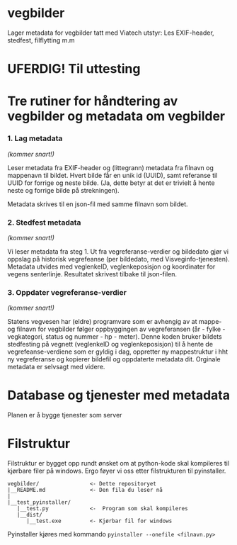 # vegbilder

Lager metadata for vegbilder tatt med Viatech utstyr: Les EXIF-header, stedfest, filflytting m.m

# UFERDIG! Til uttesting

# Tre rutiner for håndtering av vegbilder og metadata om vegbilder

### 1. Lag metadata

*(kommer snart!)*

Leser metadata fra EXIF-header og (littegrann) metadata fra filnavn og mappenavn til bildet. 
Hvert bilde får en unik id (UUID), samt referanse til UUID for forrige og neste bilde. 
(Ja, dette betyr at det er trivielt å hente neste og forrige bilde på strekningen). 

Metadata skrives til en json-fil med samme filnavn som bildet. 

### 2. Stedfest metadata 

*(kommer snart!)*

Vi leser metadata fra steg 1. Ut fra vegreferanse-verdier og bildedato gjør vi oppslag 
på historisk vegrefeanse (per bildedato, med Visveginfo-tjenesten). Metadata utvides
med veglenkeID, veglenkeposisjon og koordinater for vegens senterlinje. Resultatet skrivest
tilbake til json-filen.

### 3. Oppdater vegreferanse-verdier

*(kommer snart!)*

Statens vegvesen har (eldre) programvare som er avhengig av at mappe- og filnavn for 
vegbilder følger oppbyggingen av vegreferansen 
(år - fylke - vegkategori, status og nummer - hp - meter). 
Denne koden bruker bildets stedfesting på vegnett 
(veglenkeID og veglenkeposisjon) til å hente de 
vegrefeanse-verdiene som er gyldig 
i dag, oppretter ny mappestruktur i hht ny vegreferanse og kopierer bildefil og 
oppdaterte metadata dit. Orginale metadata er selvsagt med videre. 

# Database og tjenester med metadata

Planen er å bygge tjenester som server 

# Filstruktur

Filstruktur er bygget opp rundt ønsket om at python-kode skal kompileres til kjørbare filer på windows. 
Ergo føyer vi oss etter filstrukturen til pyinstaller. 


```
vegbilder/                <- Dette repositoryet
|__README.md              <- Den fila du leser nå
|
|__test_pyinstaller/
   |__test.py             <-  Program som skal kompileres
   |__dist/
      |__test.exe         <- Kjørbar fil for windows
```

Pyinstaller kjøres med kommando `pyinstaller --onefile <filnavn.py>` 